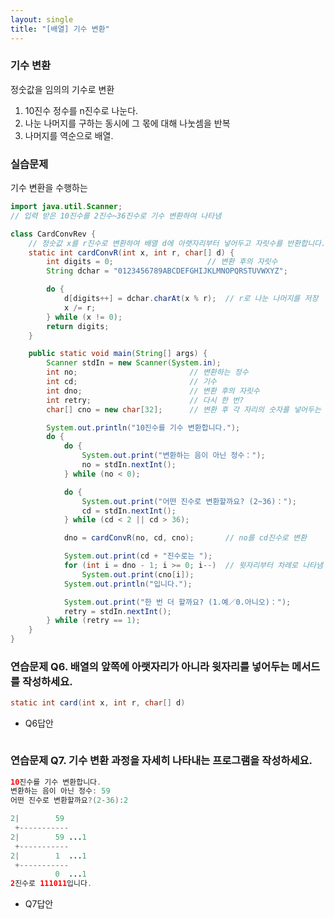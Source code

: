 ```yaml
---
layout: single
title: "[배열] 기수 변환"
---
```


### 기수 변환

정숫값을 임의의 기수로 변환

1. 10진수 정수를 n진수로 나눈다.
2. 나눈 나머지를 구하는 동시에 그 몫에 대해 나눗셈을 반복
3. 나머지를 역순으로 배열.

### 실습문제

기수 변환을 수행하는 

```java
import java.util.Scanner;
// 입력 받은 10진수를 2진수~36진수로 기수 변환하여 나타냄

class CardConvRev {
	// 정숫값 x를 r진수로 변환하여 배열 d에 아랫자리부터 넣어두고 자릿수를 반환합니다.
	static int cardConvR(int x, int r, char[] d) {
		int digits = 0;						// 변환 후의 자릿수
		String dchar = "0123456789ABCDEFGHIJKLMNOPQRSTUVWXYZ";

		do {
			d[digits++] = dchar.charAt(x % r);	// r로 나눈 나머지를 저장
			x /= r;
		} while (x != 0);
		return digits;
	}

	public static void main(String[] args) {
		Scanner stdIn = new Scanner(System.in);
		int no;							// 변환하는 정수
		int cd;							// 기수
		int dno;						// 변환 후의 자릿수
		int retry;						// 다시 한 번?
		char[] cno = new char[32];		// 변환 후 각 자리의 숫자를 넣어두는 문자의 배열

		System.out.println("10진수를 기수 변환합니다.");
		do {
			do {
				System.out.print("변환하는 음이 아닌 정수：");
				no = stdIn.nextInt();
			} while (no < 0);

			do {
				System.out.print("어떤 진수로 변환할까요? (2~36)：");
				cd = stdIn.nextInt();
			} while (cd < 2 || cd > 36);

			dno = cardConvR(no, cd, cno);		// no를 cd진수로 변환

			System.out.print(cd + "진수로는 ");
			for (int i = dno - 1; i >= 0; i--)	// 윗자리부터 차례로 나타냄
				System.out.print(cno[i]);
			System.out.println("입니다.");

			System.out.print("한 번 더 할까요? (1.예／0.아니오)：");
			retry = stdIn.nextInt();
		} while (retry == 1);
	}
}

```

### 연습문제 Q6. 배열의 앞쪽에 아랫자리가 아니라 윗자리를 넣어두는 메서드를 작성하세요.

```java
static int card(int x, int r, char[] d)
```

- Q6답안
    
    ```java
    
    ```
    

### 연습문제 Q7. 기수 변환 과정을 자세히 나타내는 프로그램을 작성하세요.

```java
10진수를 기수 변환합니다.
변환하는 음이 아닌 정수: 59
어떤 진수로 변환할까요?(2-36):2

2|        59
 +-----------
2|        59 ...1
 +-----------
2|        1  ...1
 +-----------
          0  ...1
2진수로 111011입니다.
```

- Q7답안
    
    ```java
    
    ```
